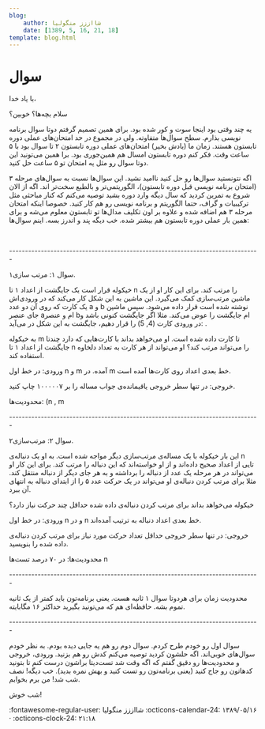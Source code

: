 ```yaml
---
blog:
    author: شااززز منگولیا
    date: [1389, 5, 16, 21, 18]
template: blog.html
---
```

# سوال

<div class="cnt">
<p>با یاد خدا،</p>
<p>سلام بچه‌ها؟ خوبین؟</p>
<p>یه چند وقتی بود اینجا سوت و کور شده بود. برای همین تصمیم گرفتم دوتا سوال برنامه نویسی بذارم. سطح سوال‌ها متفاوته. ولی در مجموع در حد امتحان‌های عملی دوره تابستون هستند. زمان ما (یادش بخیر) امتحان‌های عملی دوره تابستون ۲ تا سوال بود با ۵ ساعت وقت. فکر کنم دوره تابستون امسال هم همین‌جوری بود. برا همین می‌تونید این دوتا سوال رو مثل یه امتحان تو ۵ ساعت حل کنید.</p>
<p>اگه نتونستید سوال‌ها رو حل کنید ناامید نشید. این سوال‌ها نسبت به سوال‌های مرحله ۳ (امتحان برنامه نویسی قبل دوره تابستون)، الگوریتمی‌تر و بالطبع سخت‌تر اند. اگه از الان شروع به تمرین کردید که سال دیگه وارد دوره بشید توصیه می‌کنم که کنار مباحثی مثل ترکیبیات و گراف، حتما الگوریتم و برنامه نویسی رو هم کار کنید. خصوصا اینکه امتحان مرحله ۳ هم اضافه شده و علاوه بر اون تکلیف مدال‌ها تو تابستون معلوم می‌شه و برای همین بار عملی دوره تابستون هم بیشتر شده. خب دیگه پند و اندرز بسه. اینم سوال‌ها:</p>
<p><br/></p>
<p>-------------------------------------------------------------------------------</p>
<p>سوال ۱: مرتب سازی۱.</p>
<p>خیکوله قرار است یک جایگشت از اعداد ۱ تا n را مرتب کند. برای این کار او از یک ماشین مرتب‌سازی کمک می‌گیرد. این ماشین به این شکل کار می‌کند که در ورودی‌اش یک کارت که روی آن دو عدد a و b نوشته شده است قرار داده می‌شود. سپس ماشین جای عنصر aام و عنصر bام جایگشت را عوض می‌کند. مثلا اگر جایگشت کنونی  باشد و در ورودی کارت (4, 5) را قرار دهیم، جایگشت به این شکل در می‌آید: .</p>
<p>به خیکوله m تا کارت داده شده است. او می‌خواهد بداند با کارت‌هایی که دارد چندتا جایگشت از اعداد ۱ تا n را می‌تواند مرتب کند؟ او می‌تواند از هر کارت به تعداد دلخاوه استفاده کند.</p>
<p>ورودی: در خط اول n و m آمده. در m خط بعدی اعداد روی کارت‌ها آمده است.</p>
<p>خروجی: در تنها سطر خروجی یاقیمانده‌ی جواب مساله را بر ۱۰۰۰۰۰۷ چاپ کنید.</p>
<p>محدودیت‌ها: (n , m </p>
<p>-------------------------------------------------------------------------------</p>
<p>سوال ۲: مرتب‌سازی۲.</p>
<p>این بار خیکوله با یک مساله‌ی مرتب‌سازی دیگر مواجه شده است. به او یک دنباله‌ی n تایی از اعداد صحیح داده‌اند و از او خواسته‌اند که این دنباله را مرتب کند. برای این کار او می‌تواند در هر مرحله یک عدد از دنباله را برداشته و به هر جای دیگر از دنباله منتقل کند. مثلا برای مرتب کردن دنباله‌ی  او می‌تواند در یک حرکت عدد ۵ را از ابتدای دنباله به انتهای آن ببرد.</p>
<p>خیکوله می‌خواهد بداند برای مرتب کردن دنباله‌ی داده شده حداقل چند حرکت نیاز دارد؟</p>
<p>ورودی: در خط اول n و در n خط بعدی اعداد دنباله به ترتیب آمده‌اند.</p>
<p>خروجی: در تنها سطر خروجی حداقل تعداد حرکت مورد نیاز برای مرتب کردن دنباله‌ی داده شده را بنویسید.</p>
<p>محدودیت‌ها: در ۷۰ درصد تست‌ها n </p>
<p>-------------------------------------------------------------------------------</p>
<p>محدودیت زمان برای هردوتا سوال ۱ ثانیه هست. یعنی برنامه‌تون باید کمتر از یک ثانیه تموم بشه. حافظه‌ای هم که می‌تونید بگیرید حداکثر ۱۶ مگابایته.</p>
<p>-------------------------------------------------------------------------------</p>
<p>سوال اول رو خودم طرح کردم. سوال دوم رو هم یه جایی دیده بودم. به نظر خودم سوال‌های خوبی‌اند. اگه حلشون کردید توصیه می‌کنم کدش رو هم بزنید. ورودی، خروجی و محدودیت‌ها رو دقیق گفتم که اگه وقت شد تست‌دیتا براشون درست کنم تا بتونید کدهاتون رو جاج کنید (یعنی برنامه‌تون رو تست کنید و بهش نمره بدید). خب دیگه! نصف شب شد! من برم بخوابم.</p>
<p>شب خوش!</p>
</div>

<div class="blog-info" markdown>
<span class="blog-author">
:fontawesome-regular-user: شااززز منگولیا
</span>
<span class="blog-date">
:octicons-calendar-24: ۱۳۸۹/۰۵/۱۶ · :octicons-clock-24: ۲۱:۱۸
</span>
</div>

